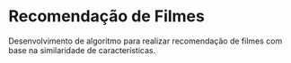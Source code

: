 # Recomendação de Filmes
Desenvolvimento de algoritmo para realizar recomendação de filmes com base na similaridade de características.
